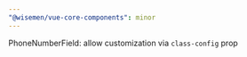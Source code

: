 ```yaml
---
"@wisemen/vue-core-components": minor
---
```


PhoneNumberField: allow customization via `class-config` prop
